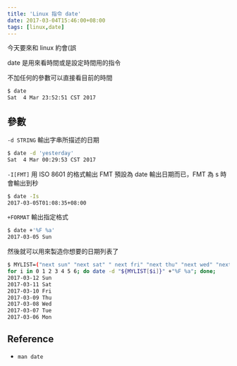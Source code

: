 ```yaml
---
title: 'Linux 指令 date'
date: 2017-03-04T15:46:00+08:00
tags: [linux,date]
---
```

今天要來和 linux 約會(誤

date 是用來看時間或是設定時間用的指令

不加任何的參數可以直接看目前的時間

```bash
$ date
Sat  4 Mar 23:52:51 CST 2017
```

## 參數

`-d STRING` 輸出字串所描述的日期

```bash
$ date -d 'yesterday'
Sat  4 Mar 00:29:53 CST 2017
```

`-I[FMT]` 用 ISO 8601 的格式輸出
FMT 預設為 date 輸出日期而已，FMT 為 s 時會輸出到秒

```bash
$ date -Is
2017-03-05T01:08:35+08:00
```

`+FORMAT` 輸出指定格式

```bash
$ date +'%F %a'
2017-03-05 Sun
```

然後就可以用來製造你想要的日期列表了

```bash
$ MYLIST=("next sun" "next sat" " next fri" "next thu" "next wed" "next tue" "next mon");
for i in 0 1 2 3 4 5 6; do date -d "${MYLIST[$i]}" +"%F %a"; done;
2017-03-12 Sun
2017-03-11 Sat
2017-03-10 Fri
2017-03-09 Thu
2017-03-08 Wed
2017-03-07 Tue
2017-03-06 Mon
```

## Reference
- `man date`
